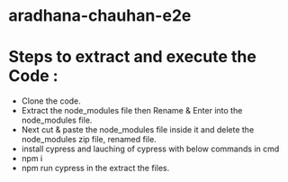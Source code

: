 # aradhana-chauhan-e2e

# Steps to extract and execute the Code :
- Clone the code.
- Extract the node_modules file then Rename & Enter into the node_modules file.
- Next cut & paste the node_modules file inside it and delete the node_modules zip file, renamed file.
- install cypress and lauching of cypress with below commands in cmd
- npm i
- npm run cypress in the extract the files.
